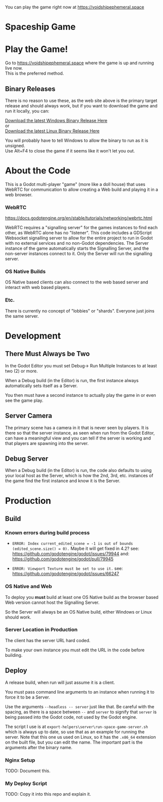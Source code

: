 You can play the game right now at https://voidshipephemeral.space

# Spaceship Game

# Play the Game!

Go to https://voidshipephemeral.space where the game is up and running live now.  
This is the preferred method.

## Binary Releases
There is no reason to use these, as the web site above is the primary target release and should always work, but if you want to download the game and run it locally, you can:

[Download the latest Windows Binary Release Here](https://voidshipephemeral.space/release/Space-Game-Windows-Binary.zip)  
or  
[Download the latest Linux Binary Release Here](https://voidshipephemeral.space/release/Space-Game-Linux-Binary.tar.gz)  

You will probably have to tell Windows to allow the binary to run as it is unsigned.  
Use Alt+F4 to close the game if it seems like it won't let you out.

# About the Code

This is a Godot multi-player "game" (more like a doll house) that uses WebRTC for communication to allow creating a Web build and playing it in a web browser.

### WebRTC
https://docs.godotengine.org/en/stable/tutorials/networking/webrtc.html

WebRTC requires a "signalling server" for the games instances to find each other, as WebRTC alone has no "listener". This code includes a GDScript Websocket signalling server to allow for the entire project to run in Godot with no external services and no non-Godot dependencies. The Server instance of the game automatically starts the Signalling Server, and the non-server instances connect to it. Only the Server will run the signalling server.

### OS Native Builds

OS Native based clients can also connect to the web based server and interact with web based players.

### Etc.

There is currently no concept of "lobbies" or "shards". Everyone just joins the same server.

# Development

## There Must Always be Two
In the Godot Editor you must set Debug-> Run Multiple Instances to at least two (2) or more.

When a Debug build (in the Editor) is run, the first instance always automatically sets itself as a Server.

You then must have a second instance to actually play the game in or even see the game play.

## Server Camera

The primary scene has a camera in it that is never seen by players. It is there so that the server instance, as seen when run from the Godot Editor, can have a meaningful view and you can tell if the server is working and that players are spawning into the server.

## Debug Server

When a Debug build (in the Editor) is run, the code also defaults to using your local host as the Server, which is how the 2nd, 3rd, etc. instances of the game find the first instance and know it is the Server.



# Production
## Build
### Known errors during build process
 - `ERROR: Index current_edited_scene = -1 is out of bounds (edited_scene.size() = 0).`
 Maybe it will get fixed in 4.2?
 see: https://github.com/godotengine/godot/issues/79944
 and: https://github.com/godotengine/godot/pull/79945

 - `ERROR: Viewport Texture must be set to use it.`
 see:  https://github.com/godotengine/godot/issues/66247

### OS Native and Web
To deploy you **must** build at least one OS Native build as the browser based Web version cannot host the Signalling Server.

So the Server will always be an OS Native build, either Windows or Linux should work.

### Server Location in Production
The client has the server URL hard coded.

To make your own instance you must edit the URL in the code before building.

## Deploy
A release build, when run will just assume it is a client.

You must pass command line arguments to an instance when running it to force it to be a Server.

Use the arguments `--headless -- server` just like that. Be careful with the spacing, as there is a space between `--` and `server` to signify that `server` is being passed into the Godot code, not used by the Godot engine.

The script I use is at `export-helpers\server\run-space-game-server.sh` which is always up to date, so use that as an example for running the server. Note that this one us used on Linux, so it has the `.x86_64` extension on the built file, but you can edit the name. The important part is the arguments after the binary name.

### Nginx Setup
TODO: Document this.

### My Deploy Script
TODO: Copy it into this repo and explain it.